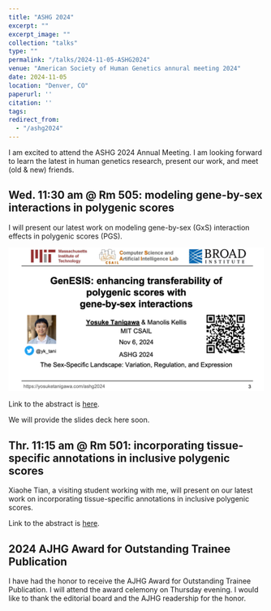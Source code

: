 ```yaml
---
title: "ASHG 2024"
excerpt: ""
excerpt_image: ""
collection: "talks"
type: ""
permalink: "/talks/2024-11-05-ASHG2024"
venue: "American Society of Human Genetics annural meeting 2024"
date: 2024-11-05
location: "Denver, CO"
paperurl: ''
citation: ''
tags:
redirect_from:
  - "/ashg2024"
---
```


I am excited to attend the ASHG 2024 Annual Meeting. I am looking forward to learn the latest in human genetics research, present our work, and meet (old & new) friends.

## Wed. 11:30 am @ Rm 505: modeling gene-by-sex interactions in polygenic scores

I will present our latest work on modeling gene-by-sex (GxS) interaction effects in polygenic scores (PGS).

![GenESIS: enhancing transferability of polygenic scores with gene-by-sex interactions](/files/2024/Tanigawa_GenESIS_v4.png)

Link to the abstract is [here](https://eppro02.ativ.me/appinfo.php?page=Session&project=ASHG24&id=P1435&server=eppro02.ativ.me).

We will provide the slides deck here soon.

## Thr. 11:15 am @ Rm 501: incorporating tissue-specific annotations in inclusive polygenic scores

Xiaohe Tian, a visiting student working with me, will present on our latest work on incorporating tissue-specific annotations in inclusive polygenic scores.

Link to the abstract is [here](https://eppro02.ativ.me/appinfo.php?page=Session&project=ASHG24&id=P849&server=eppro02.ativ.me).

## 2024 AJHG Award for Outstanding Trainee Publication

I have had the honor to receive the AJHG Award for Outstanding Trainee Publication. I will attend the award celemony on Thursday evening. I would like to thank the editorial board and the AJHG readership for the honor.
